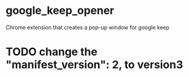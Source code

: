 # google_keep_opener
Chrome extension that creates a pop-up window for google keep

# TODO change the "manifest_version": 2, to version3
